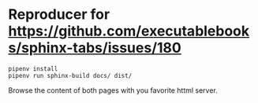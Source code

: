 # Reproducer for https://github.com/executablebooks/sphinx-tabs/issues/180

```
pipenv install
pipenv run sphinx-build docs/ dist/
```
Browse the content of both pages with you favorite httml server.
